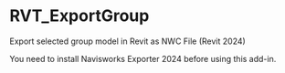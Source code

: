 # RVT_ExportGroup
Export selected group model in Revit as NWC File (Revit 2024)

You need to install Navisworks Exporter 2024 before using this add-in.

